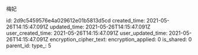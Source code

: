 梅妃

id: 2d9c5459576e4a029612e01b5813d5cd
created_time: 2021-05-26T14:15:47.091Z
updated_time: 2021-05-26T14:15:47.091Z
user_created_time: 2021-05-26T14:15:47.091Z
user_updated_time: 2021-05-26T14:15:47.091Z
encryption_cipher_text: 
encryption_applied: 0
is_shared: 0
parent_id: 
type_: 5